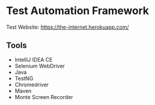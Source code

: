 # Test Automation Framework
Test Website: https://the-internet.herokuapp.com/
## Tools
* IntelliJ IDEA CE
* Selenium WebDriver
* Java
* TestNG
* Chromedriver
* Maven
* Monte Screen Recorder
